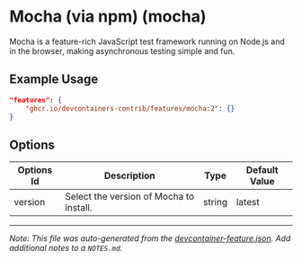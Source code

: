 

# Mocha (via npm) (mocha)

Mocha is a feature-rich JavaScript test framework running on Node.js and in the browser, making asynchronous testing simple and fun.

## Example Usage

```json
"features": {
    "ghcr.io/devcontainers-contrib/features/mocha:2": {}
}
```

## Options

| Options Id | Description | Type | Default Value |
|-----|-----|-----|-----|
| version | Select the version of Mocha to install. | string | latest |



---

_Note: This file was auto-generated from the [devcontainer-feature.json](https://github.com/devcontainers-contrib/features/blob/main/src/mocha/devcontainer-feature.json).  Add additional notes to a `NOTES.md`._
